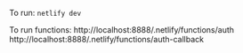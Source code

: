 To run:
`netlify dev`

To run functions:
http://localhost:8888/.netlify/functions/auth
http://localhost:8888/.netlify/functions/auth-callback